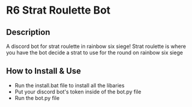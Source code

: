# R6 Strat Roulette Bot

## Description

A discord bot for strat roulette in rainbow six siege!
Strat roulette is where you have the bot decide a strat to use for the round on rainbow six siege

## How to Install & Use

* Run the install.bat file to install all the libaries
* Put your discord bot's token inside of the bot.py file
* Run the bot.py file
